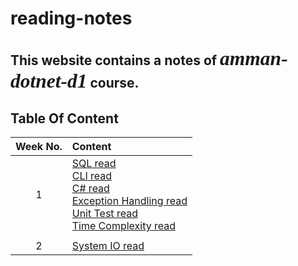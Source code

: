 # reading-notes

## This website contains a notes of *<span style="font-family:Papyrus; font-size:1.5em">amman-dotnet-d1</span>* course.


## Table Of Content

| Week No. | Content |
| :---:    | :---    |
| 1        | [SQL read](week1/CLIread.md) <br> [CLI read](week1/CLIread.md) <br> [C# read](week1/CSharpRead.md) <br>[Exception Handling read](week1/ExceptionHandling.md) <br>[Unit Test read](week1/UnitTestRead.md) <br>[Time Complexity read](week1/ComplexityRead.md)|
|       |        |
| 2       | [System IO read](week2/SystemIOread.md) <br>|